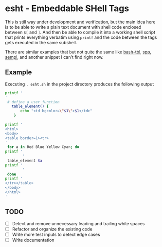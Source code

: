 # esht - Embeddable SHell Tags

This is still way under development and verification, but the main idea here is to be able to write a plain text document with shell code enclosed between `$[` and `]`. And then be able to compile it into a working shell script that prints everything verbatim using `printf` and the code between the tags gets executed in the same subshell.

There are similar examples that but not quite the same like [bash-tbl](https://github.com/TekWizely/bash-tpl), [spp](https://github.com/radare/spp), [sempl](https://github.com/nextrevision/sempl), and another snippet I can't find right now.

## Example

Executing `. esht.sh` in the project directory produces the following output

```sh
printf '
'
 # define a user function
   table_element() {
       echo "<td bgcolor=\"$1\">$1</td>"
    }
   
printf '
<html>
<body>
<table border=1><tr>
'
 for a in Red Blue Yellow Cyan; do 
printf '
        '
 table_element $a 
printf '
        '
 done 
printf '
</tr></table>
</body>
</html>
'
```

## TODO

- [ ] Detect and remove unnecessary leading and trailing white spaces
- [ ] Refactor and organize the existing code
- [ ] Write more test inputs to detect edge cases
- [ ] Write documentation
